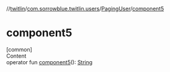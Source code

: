 //[twitlin](../../index.md)/[com.sorrowblue.twitlin.users](../index.md)/[PagingUser](index.md)/[component5](component5.md)



# component5  
[common]  
Content  
operator fun [component5](component5.md)(): [String](https://kotlinlang.org/api/latest/jvm/stdlib/kotlin/-string/index.html)  



